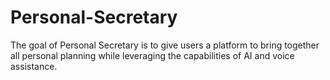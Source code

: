 # Personal-Secretary

The goal of Personal Secretary is to give users a platform to bring together all personal planning while leveraging the capabilities of AI and voice assistance.

